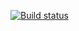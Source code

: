 [![Build status](https://ci.appveyor.com/api/projects/status/hx478cvypnlsx640?svg=true)](https://ci.appveyor.com/project/GusevaAS/carddeliverychangedate-allure)
